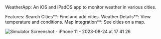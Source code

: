 


WeatherApp: An iOS and iPadOS app to monitor weather in various cities.

Features:
Search Cities**: Find and add cities.
Weather Details**: View temperature and conditions.
Map Integration**: See cities on a map.




![Simulator Screenshot - iPhone 11 - 2023-08-24 at 17 41 26](https://github.com/yasarkilicx34/WeatherApp/assets/83876748/8fcd0295-2879-4f0b-9dba-12737844c090)
